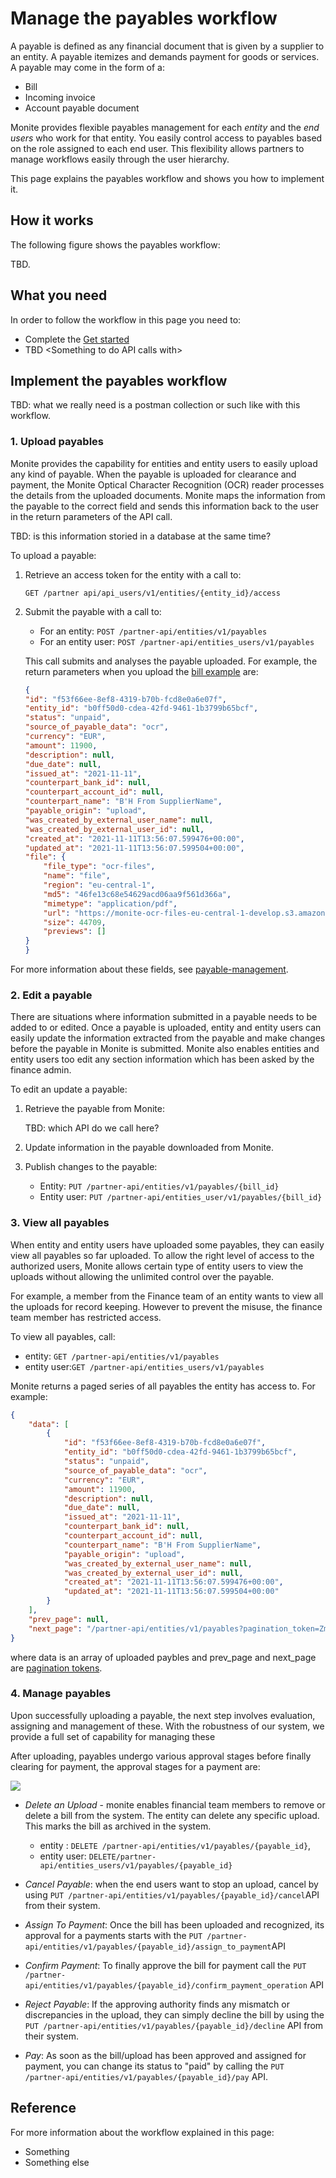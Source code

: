 
# Manage the payables workflow 

A payable is defined as any financial document that is given by a supplier to an entity. A payable itemizes and demands payment for goods or services. A payable may come in the form of a:

- Bill
- Incoming invoice
- Account payable document

Monite provides flexible payables management for each *entity* and the *end users* who work for that entity. You easily control access to payables based on the role assigned to each end user. This flexibility allows partners to manage workflows easily through the user hierarchy.

This page explains the payables workflow and shows you how to implement it.

## How it works

The following figure shows the payables workflow:

TBD.



## What you need

In order to follow the workflow in this page you need to:

* Complete the [Get started](b.get-started.md)
* TBD \<Something to do API calls with> 

## Implement the payables workflow


TBD: what we really need is a postman collection or such like with this workflow. 

### 1. Upload payables

Monite provides the capability for entities and entity users to easily upload any kind of payable. When the payable is uploaded for clearance and payment, the Monite Optical Character Recognition (OCR) reader processes the details from the uploaded documents. Monite maps the information from the payable to the correct field and sends this information back to the user in the return parameters of the API call.

TBD: is this information storied in a database at the same time?

To upload a payable: 

1. Retrieve an access token for the entity with a call to:

   `GET /partner api/api_users/v1/entities/{entity_id}/access`

2. Submit the payable with a call to:
   - For an entity:   `POST /partner-api/entities/v1/payables`
   - For an entity user: `POST /partner-api/entities_users/v1/payables`

   This call submits and analyses the payable uploaded. For example, the return parameters when you upload the [bill example](../assets/BillExample.pdf) are:

    ```json
    {
    "id": "f53f66ee-8ef8-4319-b70b-fcd8e0a6e07f",
    "entity_id": "b0ff50d0-cdea-42fd-9461-1b3799b65bcf",
    "status": "unpaid",
    "source_of_payable_data": "ocr",
    "currency": "EUR",
    "amount": 11900,
    "description": null,
    "due_date": null,
    "issued_at": "2021-11-11",
    "counterpart_bank_id": null,
    "counterpart_account_id": null,
    "counterpart_name": "B'H From SupplierName",
    "payable_origin": "upload",
    "was_created_by_external_user_name": null,
    "was_created_by_external_user_id": null,
    "created_at": "2021-11-11T13:56:07.599476+00:00",
    "updated_at": "2021-11-11T13:56:07.599504+00:00",
    "file": {
        "file_type": "ocr-files",
        "name": "file",
        "region": "eu-central-1",
        "md5": "46fe13c68e54629acd06aa9f561d366a",
        "mimetype": "application/pdf",
        "url": "https://monite-ocr-files-eu-central-1-develop.s3.amazonaws.com/cd32009c-57bd-4789-98ae-c1b25cf8636a/8f697e99-e6e2-48cf-a458-ba7b7319acb5",
        "size": 44709,
        "previews": []
    }
   }
   ````

For more information about these fields, see [payable-management](ZG9jOjI2OTQ1MjUw-payable-management).


### 2. Edit a payable

There are situations where information submitted in a payable needs to be added to or edited. Once a payable is uploaded, entity and entity users can easily update the information extracted from the payable and make changes before the payable in Monite is submitted.  Monite also enables entities and entity users too edit any section information which has been asked by the finance admin. 

To edit an update a payable:

1. Retrieve the payable from Monite:

   TBD: which API do we call here?

3. Update information in the payable downloaded from Monite.
4. Publish changes to the payable:
    - Entity: `PUT /partner-api/entities/v1/payables/{bill_id}`
    - Entity user: `PUT /partner-api/entities_user/v1/payables/{bill_id}`
 


### 3. View all payables

When entity and entity users have uploaded some payables, they can easily view all payables so far uploaded. To allow the right level of access to the authorized users, Monite allows certain type of entity users to view the uploads without allowing the unlimited control over the payable.

For example, a member from the Finance team of an entity wants to view all the uploads for record keeping. However to prevent the misuse, the finance team member has restricted access. 

To view all payables, call:

- entity: `GET /partner-api/entities/v1/payables`
- entity user:`GET /partner-api/entities_users/v1/payables`

Monite returns a paged series of all payables the entity has access to. For example: 
```json
{
    "data": [
        {
            "id": "f53f66ee-8ef8-4319-b70b-fcd8e0a6e07f",
            "entity_id": "b0ff50d0-cdea-42fd-9461-1b3799b65bcf",
            "status": "unpaid",
            "source_of_payable_data": "ocr",
            "currency": "EUR",
            "amount": 11900,
            "description": null,
            "due_date": null,
            "issued_at": "2021-11-11",
            "counterpart_bank_id": null,
            "counterpart_account_id": null,
            "counterpart_name": "B'H From SupplierName",
            "payable_origin": "upload",
            "was_created_by_external_user_name": null,
            "was_created_by_external_user_id": null,
            "created_at": "2021-11-11T13:56:07.599476+00:00",
            "updated_at": "2021-11-11T13:56:07.599504+00:00"
        }
    ],
    "prev_page": null,
    "next_page": "/partner-api/entities/v1/payables?pagination_token=Zmlyc3Rfb2lkPTEmbmV4dF90b2tlbj0y"
}
```
where data is an array of uploaded paybles and prev_page and next_page are [pagination tokens](y.filterings-sorting-pagination.md).

### 4. Manage payables

Upon successfully uploading a payable, the next step involves evaluation, assigning and management of these. With the robustness of our system, we provide a full set of capability for managing these

After uploading, payables undergo various approval stages before finally clearing for payment, the approval stages for a payment are: 

![](../assets/images/payable-states.png)

- *Delete an Upload* - monite enables financial team members to remove or delete a bill from the system. The entity can delete any specific upload. This marks the bill as archived in the system.

   - entity : `DELETE /partner-api/entities/v1/payables/{payable_id}`,
   - entity user: `DELETE/partner-api/entities_users/v1/payables/{payable_id}`

- *Cancel Payable*: when the end users want to stop an upload, cancel by using `PUT /partner-api/entities/v1/payables/{payable_id}/cancel`API from their system.
- *Assign To Payment*: Once the bill has been uploaded and recognized, its approval for a payments starts with the `PUT /partner-api/entities/v1/payables/{payable_id}/assign_to_payment`API
- *Confirm Payment*: To finally approve the bill for payment call the `PUT /partner-api/entities/v1/payables/{payable_id}/confirm_payment_operation` API
- *Reject Payable*: If the approving authority finds any mismatch or discrepancies in the upload, they can simply decline the bill by using the `PUT /partner-api/entities/v1/payables/{payable_id}/decline` API from their system.
- *Pay*: As soon as the bill/upload has been approved and assigned for payment, you can change its status to "paid" by calling the `PUT /partner-api/entities/v1/payables/{payable_id}/pay` API.

## Reference

For more information about the workflow explained in this page:

- Something
- Something else